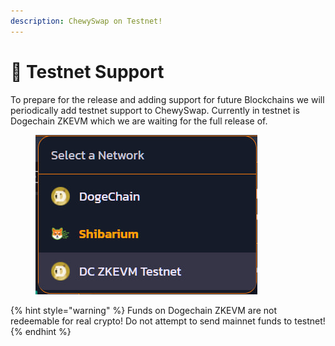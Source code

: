 ```yaml
---
description: ChewySwap on Testnet!
---
```


# 🧪 Testnet Support

To prepare for the release and adding support for future Blockchains we will periodically add testnet support to ChewySwap. Currently in testnet is Dogechain ZKEVM which we are waiting for the full release of.

<figure><img src="../../.gitbook/assets/image (14).png" alt=""><figcaption></figcaption></figure>

{% hint style="warning" %}
Funds on Dogechain ZKEVM are not redeemable for real crypto! Do not attempt to send mainnet funds to testnet!
{% endhint %}
